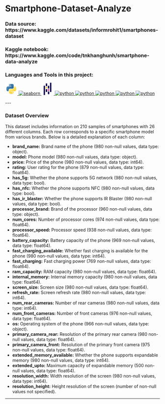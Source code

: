 # Smartphone-Dataset-Analyze
<h3>Data source: https://www.kaggle.com/datasets/informrohit1/smartphones-dataset</h3>
<h3>Kaggle notebook: https://www.kaggle.com/code/tnkhanghunh/smartphone-data-analyze</h3>

<h3 align="left">Languages and Tools in this project:</h3>

<p align="left"> 
        <a href="https://www.python.org" target="_blank" rel="noreferrer"> <img src="https://raw.githubusercontent.com/devicons/devicon/master/icons/python/python-original.svg" alt="python" width="40" height="40"/>   </a> 
        <a href="https://seaborn.pydata.org/" target="_blank" rel="noreferrer"> <img src="https://seaborn.pydata.org/_images/logo-mark-lightbg.svg" alt="seaborn" width="40" height="40"/> </a>
        <a href="https://pandas.pydata.org/" target="_blank" rel="noreferrer"> <img src="https://raw.githubusercontent.com/devicons/devicon/2ae2a900d2f041da66e950e4d48052658d850630/icons/pandas/pandas-original.svg" alt="pandas" width="40" height="40"/> </a>
        <a href="https://matplotlib.org" target="_blank" rel="noreferrer"> <img src="https://avatars.githubusercontent.com/u/215947?s=200&v=4" alt="python" width="40" height="40"/>   </a> 
        <a href="https://plotly.com" target="_blank" rel="noreferrer"> <img src="https://avatars.githubusercontent.com/u/5997976?s=200&v=4" alt="python" width="40" height="40"/>   </a> 
        <a href="https://numpy.org" target="_blank" rel="noreferrer"> <img src="https://avatars.githubusercontent.com/u/288276?s=200&v=4" alt="python" width="40" height="40"/>   </a> 
        <a href="https://scikit-learn.org/" target="_blank" rel="noreferrer"> <img src="https://avatars.githubusercontent.com/u/365630?s=48&v=4" alt="python" width="40" height="40"/>   </a> 
        <a href="https://lightgbm.readthedocs.io/en/stable/" target="_blank" rel="noreferrer"> <img src="https://lightgbm.readthedocs.io/en/stable/_images/LightGBM_logo_black_text.svg" alt="python" width="40" height="40"/>   </a> 

</p>
---

### Dataset Overview

This dataset includes information on 210 samples of smartphones with 26 different columns. Each row corresponds to a specific smartphone model from various brands. Below is a detailed explanation of each column:

- **brand_name:** Brand name of the phone (980 non-null values, data type: object).
- **model:** Phone model (980 non-null values, data type: object).
- **price:** Price of the phone (980 non-null values, data type: int64).
- **rating:** User rating for the phone (879 non-null values, data type: float64).
- **has_5g:** Whether the phone supports 5G network (980 non-null values, data type: bool).
- **has_nfc:** Whether the phone supports NFC (980 non-null values, data type: bool).
- **has_ir_blaster:** Whether the phone supports IR Blaster (980 non-null values, data type: bool).
- **processor_brand:** Brand of the processor (960 non-null values, data type: object).
- **num_cores:** Number of processor cores (974 non-null values, data type: float64).
- **processor_speed:** Processor speed (938 non-null values, data type: float64).
- **battery_capacity:** Battery capacity of the phone (969 non-null values, data type: float64).
- **fast_charging_available:** Whether fast charging is available for the phone (980 non-null values, data type: int64).
- **fast_charging:** Fast charging power (769 non-null values, data type: float64).
- **ram_capacity:** RAM capacity (980 non-null values, data type: float64).
- **internal_memory:** Internal memory capacity (980 non-null values, data type: float64).
- **screen_size:** Screen size (980 non-null values, data type: float64).
- **refresh_rate:** Screen refresh rate (980 non-null values, data type: int64).
- **num_rear_cameras:** Number of rear cameras (980 non-null values, data type: int64).
- **num_front_cameras:** Number of front cameras (976 non-null values, data type: float64).
- **os:** Operating system of the phone (966 non-null values, data type: object).
- **primary_camera_rear:** Resolution of the primary rear camera (980 non-null values, data type: float64).
- **primary_camera_front:** Resolution of the primary front camera (975 non-null values, data type: float64).
- **extended_memory_available:** Whether the phone supports expandable memory (980 non-null values, data type: int64).
- **extended_upto:** Maximum capacity of expandable memory (500 non-null values, data type: float64).
- **resolution_width:** Width resolution of the screen (980 non-null values, data type: int64).
- **resolution_height:** Height resolution of the screen (number of non-null values not specified).

---
